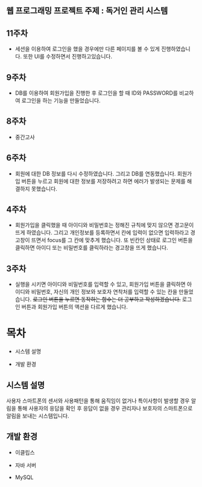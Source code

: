 ## 웹 프로그래밍 프로젝트 주제 : 독거인 관리 시스템

## 11주차 
 - 세션을 이용하여 로그인을 했을 경우에만 다른 페이지를 볼 수 있게 진행하였습니다. 또한 UI를 수정하면서 진행하고있습니다. 

## 9주차
 - DB를 이용하여 회원가입을 진행한 후 로그인을 할 때 ID와 PASSWORD를 비교하여 로그인을 하는 기능을 만들었습니다. 

## 8주차
 - 중간고사

## 6주차
 - 회원에 대한 DB 정보를 다시 수정하였습니다. 그리고 DB를 연동했습니다. 회원가입 버튼을 누르고 회원에 대한 정보를 저장하려고 하면 에러가 발생되는 문제를 해결하지 못했습니다.

## 4주차
 - 회원가입을 클릭했을 때 아이디와 비밀번호는 정해진 규칙에 맞지 않으면 경고문이 뜨게 하였습니다. 그리고 개인정보를 등록하면서 칸에 입력이 없으면 입력하라고 경고창이 뜨면서 focus를 그 칸에 맞추게 했습니다. 또 빈칸인 상태로 로그인 버튼을 클릭하면 아이디 또는 비밀번호를 클릭하라는 경고창을 뜨게 했습니다.

## 3주차
 - 실행을 시키면 아이디와 비밀번호를 입력할 수 있고, 회원가입 버튼을 클릭하면 아이디와 비밀번호, 자신의 개인 정보와 보호자 연착처를 입력할 수 있는 칸을 만들었습니다. ~~로그인 버튼을 누르면 동작하는 함수는 더 공부하고 작성하겠습니다.~~ 로그인 버튼과 회원가입 버튼의 액션을 다르게 했습니다.

# 목차

- 시스템 설명
  
- 개발 환경
  

## 시스템 설명

사용자 스마트폰의 센서와 사용패턴을 통해 움직임이 없거나 특이사항이 발생할 경우 알림을 통해 사용자의 응답을 확인 후 응답이 없을 경우 관리자나 보호자의 스마트폰으로 알림을 보내는 시스템입니다.

##

## 개발 환경

- 이클립스
  
- 자바 서버
  
- MySQL
